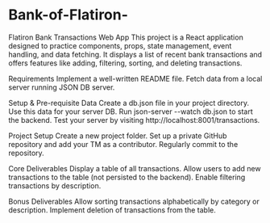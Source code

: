 # Bank-of-Flatiron-

Flatiron Bank Transactions Web App
This project is a React application designed to practice components, props, state management, event handling, and data fetching. It displays a list of recent bank transactions and offers features like adding, filtering, sorting, and deleting transactions.

Requirements
Implement a well-written README file.
Fetch data from a local server running JSON DB server.

Setup & Pre-requisite Data
Create a db.json file in your project directory.
Use this data for your server DB.
Run json-server --watch db.json to start the backend.
Test your server by visiting http://localhost:8001/transactions.


Project Setup
Create a new project folder.
Set up a private GitHub repository and add your TM as a contributor.
Regularly commit to the repository.


Core Deliverables
Display a table of all transactions.
Allow users to add new transactions to the table (not persisted to the backend).
Enable filtering transactions by description.


Bonus Deliverables
Allow sorting transactions alphabetically by category or description.
Implement deletion of transactions from the table.

